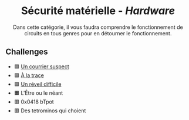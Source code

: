 <div align="center">
  <h1>Sécurité matérielle - <i>Hardware</i></h1>
  <p>
    Dans cette catégorie, il vous faudra comprendre le fonctionnement de circuits en tous genres pour en détourner le fonctionnement.
  </p>
</div>

## Challenges
- 🟦 [Un courrier suspect](UnCourrierSuspect)
- 🟩 [À la trace](a-la-trace)
- 🟩 [Un réveil difficile](UnReveilDifficile)
- 🟧 L'Être ou le néant
- 🟥 0x0418 bTpot
- 🟥 Des tetrominos qui choient
